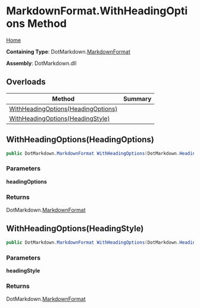 # MarkdownFormat\.WithHeadingOptions Method

[Home](../../../README.md)

**Containing Type**: DotMarkdown\.[MarkdownFormat](../README.md)

**Assembly**: DotMarkdown\.dll

## Overloads

| Method | Summary |
| ------ | ------- |
| [WithHeadingOptions(HeadingOptions)](#DotMarkdown_MarkdownFormat_WithHeadingOptions_DotMarkdown_HeadingOptions_) | |
| [WithHeadingOptions(HeadingStyle)](#DotMarkdown_MarkdownFormat_WithHeadingOptions_DotMarkdown_HeadingStyle_) | |

## WithHeadingOptions\(HeadingOptions\) <a name="DotMarkdown_MarkdownFormat_WithHeadingOptions_DotMarkdown_HeadingOptions_"></a>

```csharp
public DotMarkdown.MarkdownFormat WithHeadingOptions(DotMarkdown.HeadingOptions headingOptions)
```

### Parameters

**headingOptions**

### Returns

DotMarkdown\.[MarkdownFormat](../README.md)

## WithHeadingOptions\(HeadingStyle\) <a name="DotMarkdown_MarkdownFormat_WithHeadingOptions_DotMarkdown_HeadingStyle_"></a>

```csharp
public DotMarkdown.MarkdownFormat WithHeadingOptions(DotMarkdown.HeadingStyle headingStyle)
```

### Parameters

**headingStyle**

### Returns

DotMarkdown\.[MarkdownFormat](../README.md)

